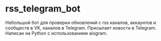 # rss_telegram_bot
Небольшой бот для проверки обновлений с rss каналов, аккаунтов и сообществ в VK, каналов в Telegram. Присылает новости в Telegram.
Написан на Python с использованием aiogram.
